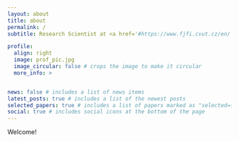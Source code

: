 ```yaml
---
layout: about
title: about
permalink: /
subtitle: Research Scientist at <a href='#https://www.fjfi.cvut.cz/en/'> Czech Technical University</a>.

profile:
  align: right
  image: prof_pic.jpg
  image_circular: false # crops the image to make it circular
  more_info: >


news: false # includes a list of news items
latest_posts: true # includes a list of the newest posts
selected_papers: true # includes a list of papers marked as "selected={true}"
social: true # includes social icons at the bottom of the page
---
```

Welcome! 
